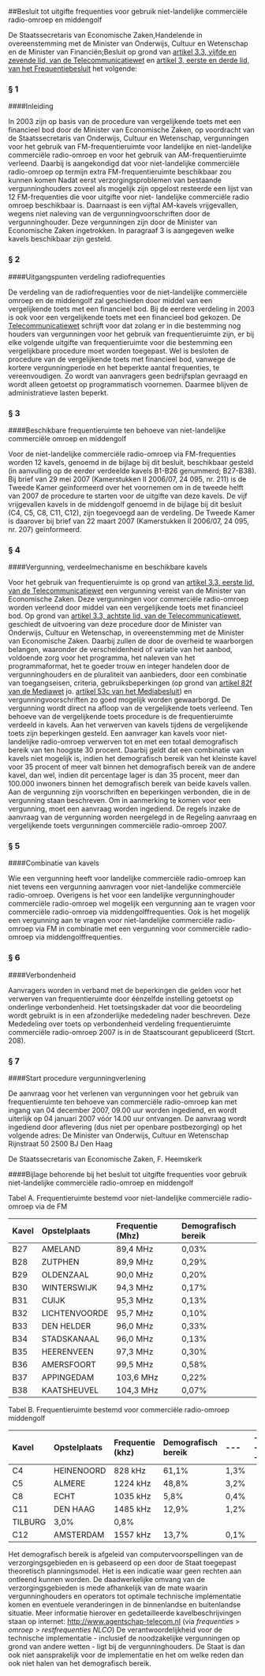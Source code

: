 <meta http-equiv='Content-Type' content='text/html; charset=utf-8' />

##Besluit tot uitgifte frequenties voor gebruik niet-landelijke commerciële radio-omroep en middengolf

De Staatssecretaris van Economische Zaken,Handelende in overeenstemming met de Minister van Onderwijs, Cultuur en Wetenschap en de Minister van Financiën;Besluit op grond van [artikel 3.3, vijfde en zevende lid, van de Telecommunicatiewet](../../../../../../../../../../../wet/telecommunicatiewet/BWBR0009950/README.md) en [artikel 3, eerste en derde lid, van het Frequentiebesluit](../../../../../../../../../../../AMvB/frequentiebesluit/BWBR0009997/README.md) het volgende:   
### §  1  

####Inleiding

In 2003 zijn op basis van de procedure van vergelijkende toets met een financieel bod door de Minister van Economische Zaken, op voordracht van de Staatssecretaris van Onderwijs, Cultuur en Wetenschap, vergunningen voor het gebruik van FM-frequentieruimte voor landelijke en niet-landelijke commerciële radio-omroep en voor het gebruik van AM-frequentieruimte verleend. Daarbij is aangekondigd dat voor niet-landelijke commerciële radio-omroep op termijn extra FM-frequentieruimte beschikbaar zou kunnen komen Nadat eerst verzorgingsproblemen van bestaande vergunninghouders zoveel als mogelijk zijn opgelost resteerde een lijst van 12 FM-frequenties die voor uitgifte voor niet- landelijke commerciële radio omroep beschikbaar is. Daarnaast is een vijftal AM-kavels vrijgevallen, wegens niet naleving van de vergunningvoorschriften door de vergunninghouder. Deze vergunningen zijn door de Minister van Economische Zaken ingetrokken. In paragraaf 3 is aangegeven welke kavels beschikbaar zijn gesteld.    
### §  2  

####Uitgangspunten verdeling radiofrequenties

De verdeling van de radiofrequenties voor de niet-landelijke commerciële omroep en de middengolf zal geschieden door middel van een vergelijkende toets met een financieel bod. Bij de eerdere verdeling in 2003 is ook voor een vergelijkende toets met een financieel bod gekozen. De [Telecommunicatiewet](../../../../../../../../../../../wet/telecommunicatiewet/BWBR0009950/README.md) schrijft voor dat zolang er in die bestemming nog houders van vergunningen voor het gebruik van frequentieruimte zijn, er bij elke volgende uitgifte van frequentieruimte voor die bestemming een vergelijkbare procedure moet worden toegepast. Wel is besloten de procedure van de vergelijkende toets met financieel bod, vanwege de kortere vergunningperiode en het beperkte aantal frequenties, te vereenvoudigen. Zo wordt van aanvragers geen bedrijfsplan gevraagd en wordt alleen getoetst op programmatisch voornemen. Daarmee blijven de administratieve lasten beperkt.    
### §  3  

####Beschikbare frequentieruimte ten behoeve van niet-landelijke commerciële omroep en middengolf

Voor de niet-landelijke commerciële radio-omroep via FM-frequenties worden 12 kavels, genoemd in de bijlage bij dit besluit, beschikbaar gesteld (in aanvulling op de eerder verdeelde kavels B1-B26 genummerd; B27-B38). Bij brief van 29 mei 2007 (Kamerstukken II 2006/07, 24 095, nr. 211) is de Tweede Kamer geïnformeerd over het voornemen om in de tweede helft van 2007 de procedure te starten voor de uitgifte van deze kavels. De vijf vrijgevallen kavels in de middengolf genoemd in de bijlage bij dit besluit (C4, C5, C8, C11, C12), zijn toegevoegd aan de verdeling. De Tweede Kamer is daarover bij brief van 22 maart 2007 (Kamerstukken II 2006/07, 24 095, nr. 207) geïnformeerd.    
### §  4  

####Vergunning, verdeelmechanisme en beschikbare kavels

Voor het gebruik van frequentieruimte is op grond van [artikel 3.3, eerste lid, van de Telecommunicatiewet](../../../../../../../../../../../wet/telecommunicatiewet/BWBR0009950/README.md) een vergunning vereist van de Minister van Economische Zaken. Deze vergunningen voor commerciële radio-omroep worden verleend door middel van een vergelijkende toets met financieel bod. Op grond van [artikel 3.3, achtste lid, van de Telecommunicatiewet](../../../../../../../../../../../wet/telecommunicatiewet/BWBR0009950/README.md), geschiedt de uitvoering van deze procedure door de Minister van Onderwijs, Cultuur en Wetenschap, in overeenstemming met de Minister van Economische Zaken. Daarbij zullen de door de overheid te waarborgen belangen, waaronder de verscheidenheid of variatie van het aanbod, voldoende zorg voor het programma, het naleven van het programmaformat, het te goeder trouw en integer handelen door de vergunninghouders en de pluraliteit van aanbieders, door een combinatie van toegangseisen, criteria, gebruiksbeperkingen (op grond van [artikel 82f van de Mediawet](../../../../../../../../../../../wet/mediawet/BWBR0004149/README.md) jo. [artikel 53c van het Mediabesluit](../../../../../../../../../../../AMvB/mediabesluit/BWBR0004237/README.md)) en vergunningvoorschriften zo goed mogelijk worden gewaarborgd. De vergunning wordt direct na afloop van de vergelijkende toets verleend. Ten behoeve van de vergelijkende toets procedure is de frequentieruimte verdeeld in kavels. Aan het verwerven van kavels tijdens de vergelijkende toets zijn beperkingen gesteld. Een aanvrager kan kavels voor niet-landelijke radio-omroep verwerven tot en met een totaal demografisch bereik van ten hoogste 30 procent. Daarbij geldt dat een combinatie van kavels niet mogelijk is, indien het demografisch bereik van het kleinste kavel voor 35 procent of meer valt binnen het demografisch bereik van de andere kavel, dan wel, indien dit percentage lager is dan 35 procent, meer dan 100.000 inwoners binnen het demografisch bereik van beide kavels vallen. Aan de vergunning zijn voorschriften en beperkingen verbonden, die in de vergunning staan beschreven. Om in aanmerking te komen voor een vergunning, moet een aanvraag worden ingediend. De regels inzake de aanvraag van de vergunning worden neergelegd in de Regeling aanvraag en vergelijkende toets vergunningen commerciële radio-omroep 2007.    
### §  5  

####Combinatie van kavels

Wie een vergunning heeft voor landelijke commerciële radio-omroep kan niet tevens een vergunning aanvragen voor niet-landelijke commerciële radio-omroep. Overigens is het voor een landelijke vergunninghouder commerciële radio-omroep wel mogelijk een vergunning aan te vragen voor commerciële radio-omroep via middengolffrequenties. Ook is het mogelijk een vergunning aan te vragen voor niet-landelijke commerciële radio-omroep via FM in combinatie met een vergunning voor commerciële radio-omroep via middengolffrequenties.    
### §  6  

####Verbondenheid

Aanvragers worden in verband met de beperkingen die gelden voor het verwerven van frequentieruimte door éénzelfde instelling getoetst op onderlinge verbondenheid. Het toetsingskader dat voor die beoordeling wordt gebruikt is in een afzonderlijke mededeling nader beschreven. Deze Mededeling over toets op verbondenheid verdeling frequentieruimte commerciële radio-omroep 2007 is in de Staatscourant gepubliceerd (Stcrt. 208).    
### §  7  

####Start procedure vergunningverlening

De aanvraag voor het verlenen van vergunningen voor het gebruik van frequentieruimte ten behoeve van commerciële radio-omroep kan met ingang van 04 december 2007, 09.00 uur worden ingediend, en wordt uiterlijk op 04 januari 2007 vóór 14.00 uur ontvangen. De aanvraag wordt ingediend door aflevering (dus niet per openbare postbezorging) op het volgende adres: De Minister van Onderwijs, Cultuur en Wetenschap Rijnstraat 50 2500 BJ Den Haag     

De 
Staatssecretaris van Economische Zaken, 
F. Heemskerk    

####Bijlage behorende bij het besluit tot uitgifte frequenties voor gebruik niet-landelijke commerciële radio-omroep en middengolf

Tabel A. Frequentieruimte bestemd voor niet-landelijke commerciële radio-omroep via de FM 

| Kavel  | Opstelplaats  | Frequentie (Mhz)  | Demografisch bereik  |
|:---|:---|:---|:---|
| B27  | AMELAND  | 89,4 MHz  | 0,03%  |
| B28  | ZUTPHEN  | 89,9 MHz  | 0,29%  |
| B29  | OLDENZAAL  | 90,0 MHz  | 0,20%  |
| B30  | WINTERSWIJK  | 94,3 MHz  | 0,17%  |
| B31  | CUIJK  | 95,3 MHz  | 0,13%  |
| B32  | LICHTENVOORDE  | 95,7 MHz  | 0,10%  |
| B33  | DEN HELDER  | 96,0 MHz  | 0,33%  |
| B34  | STADSKANAAL  | 96,0 MHz  | 0,13%  |
| B35  | HEERENVEEN  | 97,3 MHz  | 0,30%  |
| B36  | AMERSFOORT  | 99,5 MHz  | 0,58%  |
| B37  | APPINGEDAM  | 103,6 MHz  | 0,22%  |
| B38  | KAATSHEUVEL  | 104,3 MHz  | 0,07%  |

Tabel B. Frequentieruimte bestemd voor commerciële radio-omroep middengolf 

| Kavel  | Opstelplaats  | Frequentie (khz)  | Demografisch bereik  |--- |--- |--- | Dag  | Nacht  |
|:---|:---|:---|:---|:---|:---|:---|:---|:---|
| C4  | HEINENOORD  | 828 kHz  | 61,1%  | 1,3%  |
| C5  | ALMERE  | 1224 kHz  | 48,8%  | 3,2%  |
| C8  | ECHT  | 1035 kHz  | 5,8%  | 0,4%  |
| C11  | DEN HAAG  | 1485 kHz  | 12,9%  | 1,2%  |
| TILBURG  | 3,0%  | 0,8%  |
| C12  | AMSTERDAM  | 1557 kHz  | 13,7%  | 0,1%  |

Het demografisch bereik is afgeleid van computervoorspellingen van de verzorgingsgebieden en is gebaseerd op een door de Staat toegepast theoretisch planningsmodel. Het is een indicatie waar geen rechten aan ontleend kunnen worden. De daadwerkelijke omvang van de verzorgingsgebieden is mede afhankelijk van de mate waarin vergunninghouders en operators tot optimale technische implementatie komen en eventuele veranderingen in de binnenlandse en buitenlandse situatie. Meer informatie hierover en gedetailleerde kavelbeschrijvingen staan op internet: http://www.agentschap-telecom.nl (via *frequenties* > *omroep* > *restfrequenties NLCO*) De verantwoordelijkheid voor de technische implementatie - inclusief de noodzakelijke vergunningen op grond van andere wetten - ligt bij de vergunninghouders. De Staat is dan ook niet aansprakelijk voor de implementatie en het om welke reden dan ook niet halen van het demografisch bereik. 
